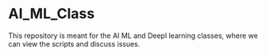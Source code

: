 # AI_ML_Class
This repository is meant for the AI ML and Deepl learning classes, where we can view the scripts and discuss issues.

